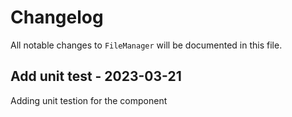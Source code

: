 # Changelog

All notable changes to `FileManager` will be documented in this file.

## Add unit test - 2023-03-21

Adding unit testion for the component
